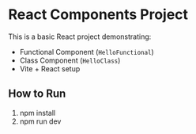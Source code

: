 # React Components Project

This is a basic React project demonstrating:

- Functional Component (`HelloFunctional`)
- Class Component (`HelloClass`)
- Vite + React setup

## How to Run


1) npm install
2) npm run dev
